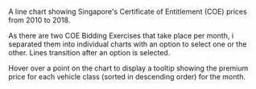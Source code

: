 A line chart showing Singapore's Certificate of Entitlement (COE) prices from 2010 to 2018. 

As there are two COE Bidding Exercises that take place per month, i separated them into individual charts with an option to select one or the other. Lines transition after an option is selected.

Hover over a point on the chart to display a tooltip showing the premium price for each vehicle class (sorted in descending order) for the month.
